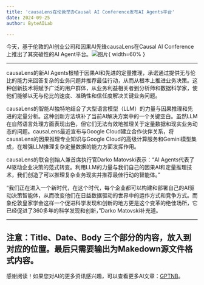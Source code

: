 ```yaml
---
title: 'causaLens在伦敦举办Causal AI Conference发布AI Agents平台'
date: 2024-09-25
author: ByteAILab

---
```


今天，基于伦敦的AI创业公司和因果AI先锋causaLens在Causal AI Conference上推出了其突破性的AI Agent平台。![图片](https://ai-techpark.com/wp-content/uploads/2024/09/causaLe-960x540.jpg){ width=60% }

---
causaLens的新AI Agents根植于因果AI和先进的定量推理，承诺通过提供无与伦比的能力来回答复杂的业务问题并推荐最佳行动，从而从根本上推进业务决策。这种创新技术将赋予广泛的用户群体，从业务利益相关者到分析师和数据科学家，使他们能够以无与伦比的速度、准确性和信任度解决关键业务问题。

causaLens的智能AI独特地结合了大型语言模型（LLM）的力量与因果推理和先进的定量分析。这种创新方法填补了当前AI解决方案中的一个关键空白。虽然LLM在自然语言处理方面表现出色，但它们无法有效地推理关于定量数据和现实业务动态的问题。causaLens最近宣布与Google Cloud建立合作伙伴关系，将causaLens的因果推理专业知识与Google Cloud的高级计算服务和Gemini模型集成，在增强LLM推理复杂定量数据的能力方面发挥作用。

causaLens的联合创始人兼首席执行官Darko Matovski表示：“AI Agents代表了AI驱动企业决策的范式转变。利用LLM的力量与我们自己的因果AI和定量推理技术，我们创造了可以推理复杂业务现实并推荐最佳行动的智能体。”

“我们正在进入一个新时代，在这个时代，每个企业都可以构建和部署自己的AI驱动决策智能体，从而改变他们在日益数据驱动的世界中的运作方式和竞争方式。而象伦敦皇家学会这样一个促进科学发现和创新的地方更是这个变革的绝佳场所，它已经促进了360多年的科学发现和创新，”Darko Matovski补充道。

---

注意：Title、Date、Body 三个部分的内容，放入到对应的位置。最后只需要输出为Makedown源文件格式内容。
---
感谢阅读！如果您对AI的更多资讯感兴趣，可以查看更多AI文章：[GPTNB](https://gptnb.com)。
